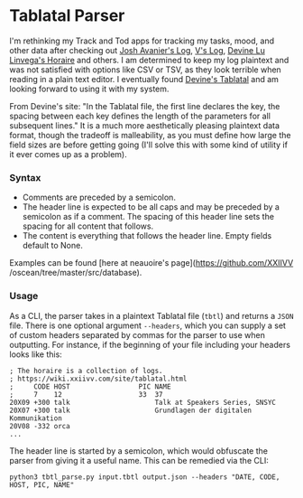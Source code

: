 # Tablatal Parser

I'm rethinking my Track and Tod apps for tracking my tasks, mood, and other
data after checking out [Josh Avanier's Log](https://avanier.now.sh/w/log.html),
[V's Log](https://v-os.ca/timekeeping), 
[Devine Lu Linvega's Horaire](https://wiki.xxiivv.com/site/horaire.html) and
others. I am determined to keep my log plaintext and was not
satisfied with options like CSV or TSV, as they look terrible when reading
in a plain text editor. I eventually found 
[Devine's Tablatal](https://wiki.xxiivv.com/site/tablatal.html) and am looking
forward to using it with my system. 

From Devine's site: "In the Tablatal file, the first line declares the key, the
spacing between each key defines the length of the parameters for all
subsequent lines." It is a much more aesthetically pleasing plaintext data
format, though the tradeoff is malleability, as you must define how large
the field sizes are before getting going (I'll solve this with some kind of
utility if it ever comes up as a problem). 


### Syntax

* Comments are preceded by a semicolon.
* The header line is expected to be all caps and may be preceded by a
  semicolon as if a comment. The spacing of this header line sets the spacing
  for all content that follows.
* The content is everything that follows the header line. Empty fields
  default to None.
  
Examples can be found [here at neauoire's page](https://github.com/XXIIVV
/oscean/tree/master/src/database).  


### Usage

As a CLI, the parser takes in a plaintext Tablatal file (`tbtl`) and
returns a `JSON` file. There is one optional argument `--headers`, which
you can supply a set of custom headers separated by commas for the parser
to use when outputting. For instance, if the beginning of your file
including your headers looks like this:

```
; The horaire is a collection of logs.
; https://wiki.xxiivv.com/site/tablatal.html
;     CODE HOST                 PIC NAME
;     7    12                   33  37
20X09 +300 talk                     Talk at Speakers Series, SNSYC
20X07 +300 talk                     Grundlagen der digitalen Kommunikation
20V08 -332 orca
...
```

The header line is started by a semicolon, which would obfuscate the parser
from giving it a useful name. This can be remedied via the CLI:

`python3 tbtl_parse.py input.tbtl output.json --headers "DATE, CODE, HOST, PIC,
 NAME"`